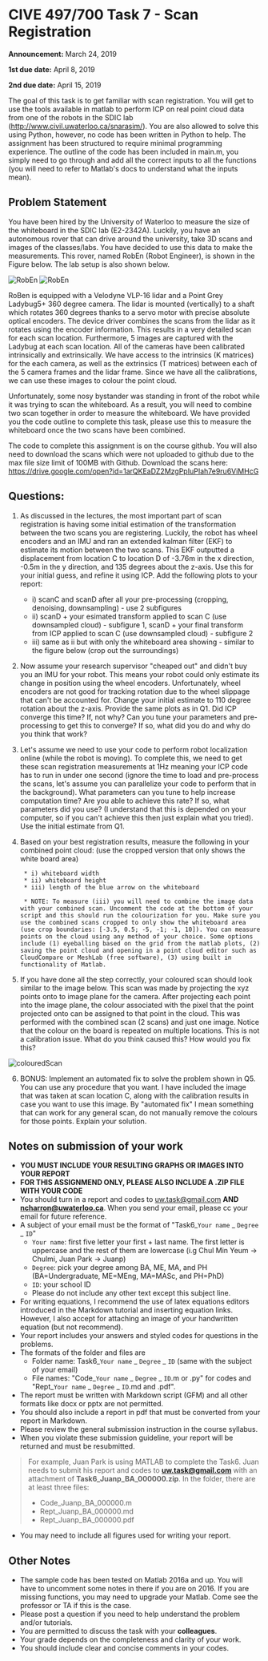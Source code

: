 # CIVE 497/700 Task 7 - Scan Registration
**Announcement:** March 24, 2019

**1st due date:** April 8, 2019

**2nd due date:** April 15, 2019

The goal of this task is to get familiar with scan registration. You will get to use the tools available in matlab to perform ICP on real point cloud data from one of the robots in the SDIC lab (http://www.civil.uwaterloo.ca/snarasim/). You are also allowed to solve this using Python, however, no code has been written in Python to help. The assignment has been structured to require minimal programming experience. The outline of the code has been included in main.m, you simply need to go through and add all the correct inputs to all the functions (you will need to refer to Matlab's docs to understand what the inputs mean).

## Problem Statement

You have been hired by the University of Waterloo to measure the size of the whiteboard in the SDIC lab (E2-2342A). Luckily, you have an autonomous rover that can drive around the university, take 3D scans and images of the classes/labs. You have decided to use this data to make the measurements. This rover, named RobEn (Robot Engineer), is shown in the Figure below. The lab setup is also shown below.

![RobEn](https://github.com/nickcharron/CIVE_497_700_Task_7/blob/master/RobEn.jpg)
![RobEn](https://github.com/nickcharron/CIVE_497_700_Task_7/blob/master/labSetup.jpg)

RoBen is equipped with a Velodyne VLP-16 lidar and a Point Grey Ladybug5+ 360 degree camera. The lidar is mounted (vertically) to a shaft which rotates 360 degrees thanks to a servo motor with precise absolute optical encoders. The device driver combines the scans from the lidar as it rotates using the encoder information. This results in a very detailed scan for each scan location. Furthermore, 5 images are captured with the Ladybug at each scan location. All of the cameras have been calibrated intrinsically and extrinsically. We have access to the intrinsics (K matrices) for the each camera, as well as the extrinsics (T matrices) between each of the 5 camera frames and the lidar frame. Since we have all the calibrations, we can use these images to colour the point cloud.

Unfortunately, some nosy bystander was standing in front of the robot while it was trying to scan the whiteboard. As a result, you will need to combine two scan together in order to measure the whiteboard. We have provided you the code outline to complete this task, please use this to measure the whiteboard once the two scans have been combined.

The code to complete this assignment is on the course github. You will also need to download the scans which were not uploaded to github due to the max file size limit of 100MB with Github. Download the scans here: https://drive.google.com/open?id=1arQKEaDZ2MzgPpIuPIah7e9ru6ViMHcG

## Questions:

1. As discussed in the lectures, the most important part of scan registration is having some initial estimation of the transformation between the two scans you are registering. Luckily, the robot has wheel encoders and an IMU and ran an extended kalman filter (EKF) to estimate its motion between the two scans. This EKF outputted a displacement from location C to location D of -3.76m in the x direction, -0.5m in the y direction, and 135 degrees about the z-axis. Use this for your initial guess, and refine it using ICP. Add the following plots to your report:

	* i) scanC and scanD after all your pre-processing (cropping, denoising, downsampling) - use 2 subfigures
	* ii) scanD + your esimated transform applied to scan C (use downsampled cloud) - subfigure 1,  scanD + your final transform from ICP applied to scan C (use downsampled cloud) - subfigure 2
	* iii) same as ii but with only the whiteboard area showing - similar to the figure below (crop out the surroundings) 		 

2. Now assume your research supervisor "cheaped out" and didn't buy you an IMU for your robot. This means your robot could only estimate its change in position using the wheel encoders. Unfortunately, wheel encoders are not good for tracking rotation due to the wheel slippage that can't be accounted for. Change your initial estimate to 110 degree rotation about the z-axis. Provide the same plots as in Q1. Did ICP converge this time? If, not why? Can you tune your parameters and pre-processing to get this to converge? If so, what did you do and why do you think that work?

3. Let's assume we need to use your code to perform robot localization online (while the robot is moving). To complete this, we need to get these scan registration measurements at 1Hz meaning your ICP code has to run in under one second (ignore the time to load and pre-process the scans, let's assume you can parallelize your code to perform that in the background). What parameters can you tune to help increase computation time? Are you able to achieve this rate? If so, what parameters did you use? (I understand that this is depended on your computer, so if you can't achieve this then just explain what you tried). Use the initial estimate from Q1.

4. Based on your best registration results, measure the following in your combined point cloud: (use the cropped version that only shows the white board area)

		* i) whiteboard width
		* ii) whiteboard height
		* iii) length of the blue arrow on the whiteboard

		* NOTE: To measure (iii) you will need to combine the image data with your combined scan. Uncomment the code at the bottom of your script and this should run the colourization for you. Make sure you use the combined scans cropped to only show the whiteboard area (use crop boundaries: [-3.5, 0.5; -5, -1; -1, 10]). You can measure points on the cloud using any method of your choice. Some options include (1) eyeballing based on the grid from the matlab plots, (2) saving the point cloud and opening in a point cloud editor such as CloudCompare or MeshLab (free software), (3) using built in functionality of Matlab.

5. If you have done all the step correctly, your coloured scan should look similar to the image below. This scan was made by projecting the xyz points onto to image plane for the camera. After projecting each point into the image plane, the colour associated with the pixel that the point projected onto can be assigned to that point in the cloud. This was performed with the combined scan (2 scans) and just one image. Notice that the colour on the board is repeated on multiple locations. This is not a calibration issue. What do you think caused this? How would you fix this?

![colouredScan](https://github.com/nickcharron/CIVE_497_700_Task_7/blob/master/colouredScan.jpg)

6. BONUS: Implement an automated fix to solve the problem shown in Q5. You can use any procedure that you want. I have included the image that was taken at scan location C, along with the calibration results in case you want to use this image. By "automated fix" I mean something that can work for any general scan, do not manually remove the colours for those points. Explain your solution.

## Notes on submission of your work
* **YOU MUST INCLUDE YOUR RESULTING GRAPHS OR IMAGES INTO YOUR REPORT**
* **FOR THIS ASSIGNMEND ONLY, PLEASE ALSO INCLUDE A .ZIP FILE WITH YOUR CODE**
* You should turn in a report and codes to uw.task@gmail.com **AND ncharron@uwaterloo.ca**. When you send your email, please cc your email for future reference.  
* A subject of your email must be the format of "Task6_`Your name` _ `Degree` _ `ID`"
	* `Your name`: first five letter your first + last name. The first letter is uppercase and the rest of them are lowercase (i.g Chul Min Yeum -> Chulmi, Juan Park -> Juanp)   
	* `Degree`: pick your degree among BA, ME, MA, and PH (BA=Undergraduate, ME=MEng, MA=MASc, and PH=PhD)  
	* `ID`: your school ID
	* Please do not include any other text except this subject line.    
* For writing equations, I recommend the use of latex equations editors introduced in the Markdown tutorial and inserting equation links. However, I also accept for attaching an image of your handwritten equation (but not recommend).
* Your report includes your answers and styled codes for questions in the problems.
* The formats of the folder and files are
	* Folder name: Task6_`Your name` _ `Degree` _ `ID` (same with the subject of your email)  
	* File names: "Code_`Your name` _ `Degree` _ `ID`.m or .py" for codes and "Rept_`Your name` _ `Degree` _ `ID`.md and .pdf".   
* The report must be written with Markdown script (GFM) and all other formats like docx or pptx are not permitted.
* You should also include a report in pdf that must be converted from your report in Markdown.
* Please review the general submission instruction in the course syllabus.
* When you violate these submission guideline, your report will be returned and must be resubmitted.
> For example, Juan Park is using MATLAB to complete the Task6. Juan needs to submit his report and codes to **uw.task@gmail.com** with an attachment of **Task6_Juanp_BA_000000.zip**. In the folder, there are at least three files:
> * Code_Juanp_BA_000000.m
> * Rept_Juanp_BA_000000.md
> * Rept_Juanp_BA_000000.pdf
* You may need to include all figures used for writing your report.

## Other Notes
* The sample code has been tested on Matlab 2016a and up. You will have to uncomment some notes in there if you are on 2016. If you are missing functions, you may need to upgrade your Matlab. Come see the professor or TA if this is the case.
* Please post a question if you need to help understand the problem and/or tutorials.
* You are permitted to discuss the task with your **colleagues**.   
* Your grade depends on the completeness and clarity of your work.  
* You should include clear and concise comments in your codes.  
